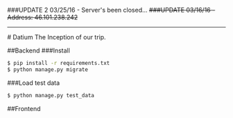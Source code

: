 ###UPDATE 2 03/25/16 - Server's been closed...
~~###UPDATE 03/16/16 - Address: 46.101.238.242~~
<hr>
# Datium
The Inception of our trip.

##Backend
###Install
```bash
$ pip install -r requirements.txt
$ python manage.py migrate
```
###Load test data
```bash
$ python manage.py test_data
```
##Frontend
